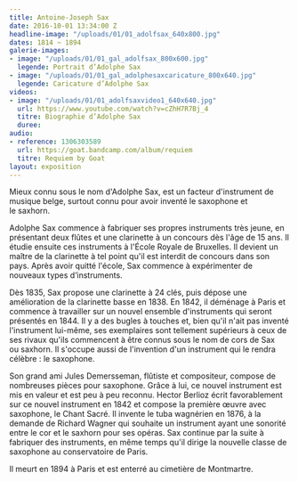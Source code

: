 ```yaml
---
title: Antoine-Joseph Sax
date: 2016-10-01 13:34:00 Z
headline-image: "/uploads/01/01_adolfsax_640x800.jpg"
dates: 1814 ~ 1894
galerie-images:
- image: "/uploads/01/01_gal_adolfsax_800x600.jpg"
  legende: Portrait d’Adolphe Sax
- image: "/uploads/01/01_gal_adolphesaxcaricature_800x640.jpg"
  legende: Caricature d’Adolphe Sax
videos:
- image: "/uploads/01/01_adolfsaxvideo1_640x640.jpg"
  url: https://www.youtube.com/watch?v=cZhH7R7Bj_4
  titre: Biographie d’Adolphe Sax
  duree:
audio:
- reference: 1306303589
  url: https://goat.bandcamp.com/album/requiem
  titre: Requiem by Goat
layout: exposition
---
```


Mieux connu sous le nom d'Adolphe Sax, est un facteur d'instrument de musique belge, surtout connu pour avoir inventé le saxophone et le saxhorn.

Adolphe Sax commence à fabriquer ses propres instruments très jeune, en présentant deux flûtes et une clarinette à un concours dès l'âge de 15 ans. Il étudie ensuite ces instruments à l'École Royale de Bruxelles. Il devient un maître de la clarinette à tel point qu'il est interdit de concours dans son pays. Après avoir quitté l'école, Sax commence à expérimenter de nouveaux types d’instruments.

Dès 1835, Sax propose une clarinette à 24 clés, puis dépose une amélioration de la clarinette basse en 1838. En 1842, il déménage à Paris et commence à travailler sur un nouvel ensemble d'instruments qui seront présentés en 1844. Il y a des bugles à touches et, bien qu'il n'ait pas inventé l'instrument lui-même, ses exemplaires sont tellement supérieurs à ceux de ses rivaux qu'ils commencent à être connus sous le nom de cors de Sax ou saxhorn. Il s'occupe aussi de l'invention d'un instrument qui le rendra célèbre : le saxophone.

Son grand ami Jules Demersseman, flûtiste et compositeur, compose de nombreuses pièces pour saxophone. Grâce à lui, ce nouvel instrument est mis en valeur et est peu à peu reconnu. Hector Berlioz écrit favorablement sur ce nouvel instrument en 1842 et compose la première œuvre avec saxophone, le Chant Sacré. Il invente le tuba wagnérien en 1876, à la demande de Richard Wagner qui souhaite un instrument ayant une sonorité entre le cor et le saxhorn pour ses opéras.
Sax continue par la suite à fabriquer des instruments, en même temps qu'il dirige la nouvelle classe de saxophone au conservatoire de Paris.

Il meurt en 1894 à Paris et est enterré au cimetière de Montmartre.

